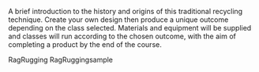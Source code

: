 A brief introduction to the history and origins of this traditional recycling technique.  Create your own design then produce a unique outcome depending on the class selected.
Materials and equipment will be supplied and classes will run according to the chosen outcome, with the aim of completing a product by the end of the course.

RagRugging
RagRuggingsample
